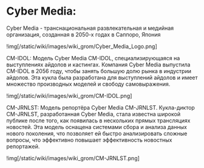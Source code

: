 # Cyber Media:

Cyber Media - транснациональная развлекательная и медийная организация, созданная в 2050-х годах в Саппоро, Япония

!img[/static/wiki/images/wiki_grom/Cyber_Media_Logo.png]

CM-IDOL: Модель Cyber Media CM-IDOL, специализирующаяся на выступлениях айдолов и кастингах. Компания Cyber Media выпустила CM-IDOL в 2056 году, чтобы занять большую долю рынка в индустрии айдолов. Эта кукла была разработана для выступлений айдолов и имеет множество производных моделей и свободу самовыражения.

!img[/static/wiki/images/wiki_grom/CM-IDOL.png]

CM-JRNLST: Модель репортёра Cyber Media CM-JRNLST. Кукла-диктор CM-JRNLST, разработанная Cyber Media, стала известна широкой публике после того, как появилась в нескольких прямых трансляциях новостей. Эта модель оснащена системами сбора и анализа данных нового поколения, что позволяет ей быстро анализировать сложные вопросы, что эффективно повышает эффективность новостных репортажей.

!img[/static/wiki/images/wiki_grom/CM-JRNLST.png]